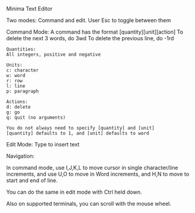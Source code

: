 Minima Text Editor

Two modes: Command and edit. User Esc to toggle between them

Command Mode:
A command has the format [quantity][unit][action]
To delete the next 3 words, do 3wd
To delete the previous line, do -1rd

    Quantities:
    All integers, positive and negative

    Units:
    c: character
    w: word
    r: row
    l: line
    p: paragraph

    Actions:
    d: delete
    g: go
    q: quit (no arguments)

    You do not always need to specify [quantity] and [unit]
    [quantity] defaults to 1, and [unit] defaults to word


Edit Mode:
Type to insert text


Navigation:

In command mode, use I,J,K,L to move cursor in single character/line increments,
and use U,O to move in Word increments, and H,N to move to start and end of line.

You can do the same in edit mode with Ctrl held down.

Also on supported terminals, you can scroll with the mouse wheel.
